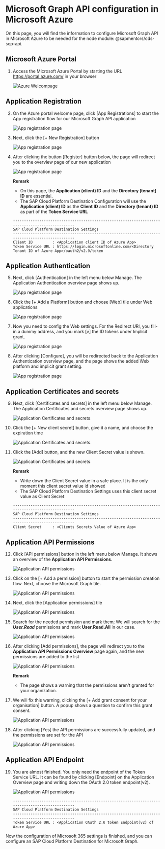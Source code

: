 # Microsoft Graph API configuration in Microsoft Azure
On this page, you will find the information to configure Microsoft Graph API in Microsoft Azure to be needed for the node module: @sapmentors/cds-scp-api.

## Microsoft Azure Portal 
1. Access the Microsoft Azure Portal by starting the URL https://portal.azure.com/ in your browser

   ![Azure Welcompage](./pictures/PortalAzureWelcomePage.png)

## Application Registration 
2. On the Azure portal welcome page, click [App Registrations] to start the App registration flow for our Microsoft Graph API application

   ![App registration page](./pictures/AzureAppRegistration.png)

3. Next, click the [+ New Registration] button

   ![App registration page](./pictures/AzureRegisterAnApp.png)

4. After clicking the button [Register] button below, the page will redirect you to the overview page of our new application

   ![App registration page](./pictures/AzureApplicationOverview.png)

   **Remark**
   - On this page, the **Application (client) ID** and the **Directory (tenant) ID** are essential.
   - The SAP Cloud Platform Destination Configuration will use the **Application (client) ID** as the **Client ID** and the **Directory (tenant) ID** as part of the **Token Service URL**

   ```text
   -----------------------------------------------------------------------------------------------
   SAP Cloud Platform Destination Settings
   -----------------------------------------------------------------------------------------------
   Client ID         : <Application client ID of Azure App>
   Token Service URL : https://login.microsoftonline.com/<Directory Tenant ID of Azure App>/oauth2/v2.0/token
   ```

## Application Authentication 
5. Next, click [Authentication] in the left menu below Manage. The Application Authentication overview page shows up.

   ![App registration page](./pictures/AzureAppAuthenticationOverview.png)

6. Click the [+ Add a Platform] button and choose [Web] tile under Web applications

   ![App registration page](./pictures/AzureAppAuthenticationAddWebPlatform.png)


7. Now you need to config the Web settings. For the Redirect URI, you fill-in a dummy address, and you mark [v] the ID tokens under Implicit grant.

   ![App registration page](./pictures/AzureAppAuthenticationConfigureWebPlatform.png)

8. After clicking [Configure], you will be redirected back to the Application Authentication overview page, and the page shows the added Web platform and implicit grant setting.

   ![App registration page](./pictures/AzureAppAuthenticationOverviewWithWebPlatform.png)

## Application Certificates and secrets
9. Next, click [Certificates and secrets] in the left menu below Manage. The Application Certificates and secrets overview page shows up.

   ![Application Certificates and secrets](./pictures/AzureAppSecretsOverview.png)

10. Click the [+ New client secret] button, give it a name, and choose the expiration time

    ![Application Certificates and secrets](./pictures/AzureAppSecretsAddClientSecret.png)

11. Click the [Add] button, and the new Client Secret value is shown.

    ![Application Certificates and secrets](./pictures/AzureAppSecretsNewSecretKey.png)

    **Remark**
    - Write down the Client Secret value in a safe place. It is the only moment this client secret value id showed
    - The SAP Cloud Platform Destination Settings uses this client secret value as Client Secret 

    ```text
    -----------------------------------------------------------------------------------------------
    SAP Cloud Platform Destination Settings
    -----------------------------------------------------------------------------------------------
    Client Secret     : <Clients Secrets Value of Azure App>
    ```

## Application API Permissions
12. Click [API permissions] button in the left menu below Manage. It shows an overview of the **Application API Permissions**.

    ![Application API permissions](./pictures/AzureAppApiPermissionsOverview.png)

13. Click on the [+ Add a permission] button to start the permission creation flow. Next, choose the Microsoft Graph tile.

    ![Application API permissions](./pictures/AzureAppApiPermissionsAddPermission.png)

14. Next, click the [Application permissions] tile

    ![Application API permissions](./pictures/AzureAppApiPermissionsAddMsGraphApplicationPermission.png)

15. Search for the needed permission and mark them; We will search for the ***User.Read*** permissions and mark **User.Read.All** in our case.

    ![Application API permissions](./pictures/AzureAppApiPermissionsAddMsGraphUserReadAllPermission.png)

16. After clicking [Add permissions], the page will redirect you to the **Application API Permissions Overview** page again, and the new permissions are added to the list

    ![Application API permissions](./pictures/AzureAppApiPermissionsMsGraphApplicationPermissionOverview.png)

    **Remark**
    - The page shows a warning that the permissions aren't granted for your organization. 

17. We will fix this warning, clicking the [+ Add grant consent for your organisation] button. A popup shows a question to confirm this grant consent.

    ![Application API permissions](./pictures/AzureAppApiPermissionsGrantAdminPermission.png)

18. After clicking [Yes] the API permissions are successfully updated, and the permissions are set for the API 

    ![Application API permissions](./pictures/AzureAppApiPermissionsSuccessfullyGrantAdmin.png)

## Application API Endpoint
19. You are almost finished. You only need the endpoint of the Token Service URL. It can be found by clicking [Endpoint] on the Application Overview page and writing down the OAuth 2.0 token endpoint(v2).

    ![Application API permissions](./pictures/AzureAppEndpoint.png)

    ```text
    -----------------------------------------------------------------------------------------------
    SAP Cloud Platform Destination Settings
    -----------------------------------------------------------------------------------------------
    Token Service URL : <Application OAuth 2.0 token Endpoint(v2) of Azure App>
    ```

Now the configuration of Microsoft 365 settings is finished, and you can configure an SAP Cloud Platform Destination for Microsoft Graph.